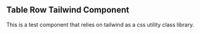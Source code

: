 ## Table Row Tailwind Component

This is a test component that relies on tailwind as a css utility class library.